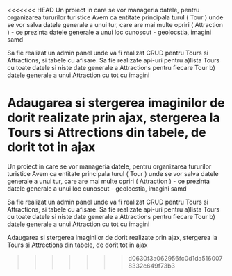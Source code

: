 <<<<<<< HEAD
Un proiect in care se vor manageria datele, pentru organizarea tururilor turistice Avem ca entitate principala turul ( Tour ) unde se vor salva datele generale a unui tur, care are mai multe opriri ( Attraction ) - ce prezinta datele generale a unui loc cunoscut - geolocstia, imagini samd

Sa fie realizat un admin panel unde va fi realizat CRUD pentru Tours si Attractions, si tabele cu afisare. Sa fie realizate api-uri pentru a)lista Tours cu toate datele si niste date generale a Attractions pentru fiecare Tour b) datele generale a unui Attraction cu tot cu imagini

Adaugarea si stergerea imaginilor de dorit realizate prin ajax, stergerea la Tours si Attrections din tabele, de dorit tot in ajax
=======

Un proiect in care se vor manageria datele, pentru organizarea tururilor turistice
Avem ca entitate principala turul ( Tour ) unde se vor salva datele generale a unui tur, care are mai multe opriri ( Attraction ) - ce prezinta datele generale a unui loc cunoscut - geolocstia, imagini samd

Sa fie realizat un admin panel unde va fi realizat CRUD pentru Tours si Attractions, si tabele cu afisare.
Sa fie realizate api-uri pentru
a)lista Tours cu toate datele si niste date generale a Attractions pentru fiecare Tour
b) datele generale a unui Attraction cu tot cu imagini

Adaugarea si stergerea imaginilor de dorit realizate prin ajax, stergerea la Tours si Attrections din tabele, de dorit tot in ajax
>>>>>>> d0630f3a062956fc0d1da5160078332c649f73b3
